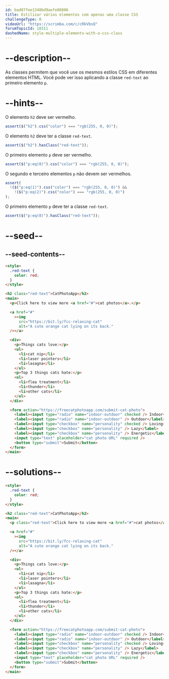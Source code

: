 ```yaml
---
id: bad87fee1348bd9aefe08806
title: Estilizar vários elementos com apenas uma classe CSS
challengeType: 0
videoUrl: "https://scrimba.com/c/cRkVbsQ"
forumTopicId: 18311
dashedName: style-multiple-elements-with-a-css-class
---
```


# --description--

As classes permitem que você use os mesmos estilos CSS em diferentes elementos HTML. Você pode ver isso aplicando a classe `red-text` ao primeiro elemento `p`.

# --hints--

O elemento `h2` deve ser vermelho.

```js
assert($("h2").css("color") === "rgb(255, 0, 0)");
```

O elemento `h2` deve ter a classe `red-text`.

```js
assert($("h2").hasClass("red-text"));
```

O primeiro elemento `p` deve ser vermelho.

```js
assert($("p:eq(0)").css("color") === "rgb(255, 0, 0)");
```

O segundo e terceiro elementos `p` não devem ser vermelhos.

```js
assert(
  !($("p:eq(1)").css("color") === "rgb(255, 0, 0)") &&
    !($("p:eq(2)").css("color") === "rgb(255, 0, 0)")
);
```

O primeiro elemento `p` deve ter a classe `red-text`.

```js
assert($("p:eq(0)").hasClass("red-text"));
```

# --seed--

## --seed-contents--

```html
<style>
  .red-text {
    color: red;
  }
</style>

<h2 class="red-text">CatPhotoApp</h2>
<main>
  <p>Click here to view more <a href="#">cat photos</a>.</p>

  <a href="#"
    ><img
      src="https://bit.ly/fcc-relaxing-cat"
      alt="A cute orange cat lying on its back."
  /></a>

  <div>
    <p>Things cats love:</p>
    <ul>
      <li>cat nip</li>
      <li>laser pointers</li>
      <li>lasagna</li>
    </ul>
    <p>Top 3 things cats hate:</p>
    <ol>
      <li>flea treatment</li>
      <li>thunder</li>
      <li>other cats</li>
    </ol>
  </div>

  <form action="https://freecatphotoapp.com/submit-cat-photo">
    <label><input type="radio" name="indoor-outdoor" checked /> Indoor</label>
    <label><input type="radio" name="indoor-outdoor" /> Outdoor</label><br />
    <label><input type="checkbox" name="personality" checked /> Loving</label>
    <label><input type="checkbox" name="personality" /> Lazy</label>
    <label><input type="checkbox" name="personality" /> Energetic</label><br />
    <input type="text" placeholder="cat photo URL" required />
    <button type="submit">Submit</button>
  </form>
</main>
```

# --solutions--

```html
<style>
  .red-text {
    color: red;
  }
</style>

<h2 class="red-text">CatPhotoApp</h2>
<main>
  <p class="red-text">Click here to view more <a href="#">cat photos</a>.</p>

  <a href="#"
    ><img
      src="https://bit.ly/fcc-relaxing-cat"
      alt="A cute orange cat lying on its back."
  /></a>

  <div>
    <p>Things cats love:</p>
    <ul>
      <li>cat nip</li>
      <li>laser pointers</li>
      <li>lasagna</li>
    </ul>
    <p>Top 3 things cats hate:</p>
    <ol>
      <li>flea treatment</li>
      <li>thunder</li>
      <li>other cats</li>
    </ol>
  </div>

  <form action="https://freecatphotoapp.com/submit-cat-photo">
    <label><input type="radio" name="indoor-outdoor" checked /> Indoor</label>
    <label><input type="radio" name="indoor-outdoor" /> Outdoor</label><br />
    <label><input type="checkbox" name="personality" checked /> Loving</label>
    <label><input type="checkbox" name="personality" /> Lazy</label>
    <label><input type="checkbox" name="personality" /> Energetic</label><br />
    <input type="text" placeholder="cat photo URL" required />
    <button type="submit">Submit</button>
  </form>
</main>
```
